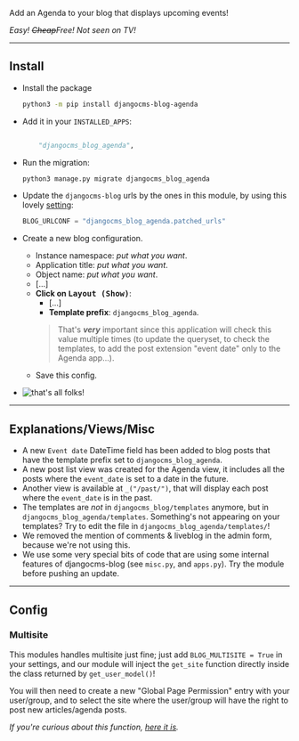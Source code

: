 Add an Agenda to your blog that displays upcoming events!

*Easy! ~~Cheap~~Free! Not seen on TV!*

----

## Install

* Install the package
    ```bash
    python3 -m pip install djangocms-blog-agenda
    ```

* Add it in your `INSTALLED_APPS`:
    ```python

        "djangocms_blog_agenda",
    ```

* Run the migration:
    ```sh
    python3 manage.py migrate djangocms_blog_agenda
    ```

* Update the `djangocms-blog` urls by the ones in this module, by using this lovely [setting](https://djangocms-blog.readthedocs.io/en/latest/features/urlconf.html):
    ```py
    BLOG_URLCONF = "djangocms_blog_agenda.patched_urls"
    ```

* Create a new blog configuration.
  * Instance namespace: *put what you want*.
  * Application title: *put what you want*.
  * Object name: *put what you want*.
  * [...]
  * <b>Click on <kbd>Layout (Show)</kbd></b>:
    * [...]
    * **Template prefix**: `djangocms_blog_agenda`.
    > That's ***very*** important since this application will check this value multiple times (to update the queryset, to check the templates, to add the post extension "event date" only to the Agenda app...).
  * Save this config.

* ![that's all folks!](https://gitlab.com/kapt/open-source/djangocms-blog-agenda/uploads/2a4d7f27d4eaf5e3b07ed4779dde76d2/image.png)

----

## Explanations/Views/Misc

* A new `Event date` DateTime field has been added to blog posts that have the template prefix set to `djangocms_blog_agenda`.
* A new post list view was created for the Agenda view, it includes all the posts where the `event_date` is set to a date in the future.
* Another view is available at `_("/past/")`, that will display each post where the `event_date` is in the past.
* The templates are *not* in `djangocms_blog/templates` anymore, but in `djangocms_blog_agenda/templates`. Something's not appearing on your templates? Try to edit the file in `djangocms_blog_agenda/templates/`!
* We removed the mention of comments & liveblog in the admin form, because we're not using this.
* We use some very special bits of code that are using some internal features of djangocms-blog (see `misc.py`, and `apps.py`). Try the module before pushing an update.

----

## Config

### Multisite

This modules handles multisite just fine; just add `BLOG_MULTISITE = True` in your settings, and our module will inject the `get_site` function directly inside the class returned by `get_user_model()`!

You will then need to create a new "Global Page Permission" entry with your user/group, and to select the site where the user/group will have the right to post new articles/agenda posts.

*If you're curious about this function, [here it is](djangocms_blog_agenda/apps.py).*
